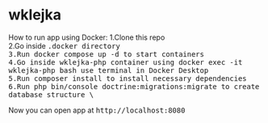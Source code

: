 # wklejka

How to run app using Docker:
1.Clone this repo \
2.Go inside <kbd>.docker</kdb> directory \
3.Run <kbd>docker compose up -d</kbd> to start containers \
4.Go inside <kbd>wklejka-php</kbd> container using <kbd>docker exec -it wklejka-php bash</kbd> use terminal in Docker Desktop \
5.Run <kbd>composer install</kbd> to install necessary dependencies \
6.Run <kbd>php bin/console doctrine:migrations:migrate</kbd> to create database structure \

Now you can open app at <kbd>http://localhost:8080</kbd>
